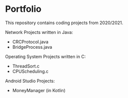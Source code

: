 # Portfolio
This repository contains coding projects from 2020/2021.

Network Projects written in Java:
* CRCProtocol.java
* BridgeProcess.java

Operating System Projects written in C:
* ThreadSort.c
* CPUScheduling.c

Android Studio Projects:
* MoneyManager (in Kotlin)
